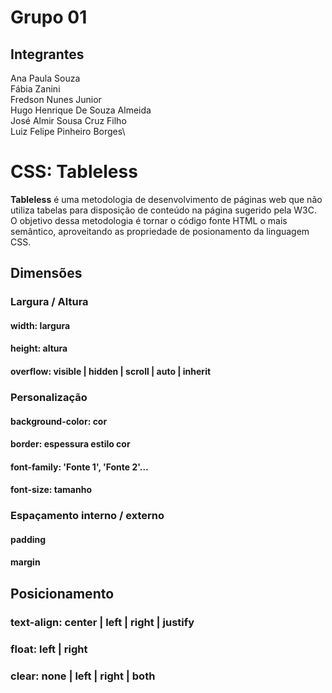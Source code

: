 # Grupo 01
## Integrantes
Ana Paula Souza\
Fábia Zanini\
Fredson Nunes Junior\
Hugo Henrique De Souza Almeida\
José Almir Sousa Cruz Filho\
Luiz Felipe Pinheiro Borges\

# CSS: Tableless
**Tableless** é uma metodologia de desenvolvimento de páginas web que não utiliza tabelas para disposição de conteúdo na página sugerido pela W3C. 
O objetivo dessa metodologia é tornar o código fonte HTML o mais semântico, aproveitando as propriedade de posionamento da linguagem CSS.

## Dimensões
### Largura / Altura
#### width: largura
#### height: altura
#### overflow: visible | hidden | scroll | auto | inherit

### Personalização
#### background-color: cor
#### border: espessura estilo cor
#### font-family: 'Fonte 1', 'Fonte 2'...
#### font-size: tamanho

### Espaçamento interno / externo
#### padding
#### margin

## Posicionamento
### text-align: center | left | right | justify
### float: left | right
### clear: none | left | right | both
